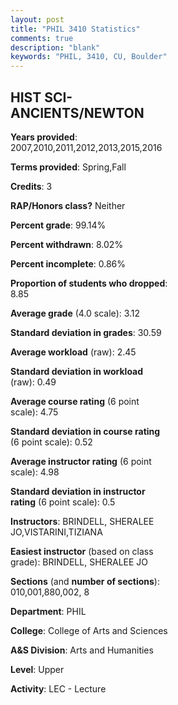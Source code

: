 ```yaml
---
layout: post
title: "PHIL 3410 Statistics"
comments: true
description: "blank"
keywords: "PHIL, 3410, CU, Boulder"
--- 
```

<head>
<script src="https://ajax.googleapis.com/ajax/libs/jquery/2.1.3/jquery.min.js"></script>
<script src="https://dl.dropboxusercontent.com/s/pc42nxpaw1ea4o9/highcharts.js?dl=0"></script>
<!-- <script src="../assets/js/highcharts.js"></script> -->
<style type="text/css">@font-face {
	font-family: "Bebas Neue";
	src: url(https://www.filehosting.org/file/details/544349/BebasNeue%20Regular.otf) format("opentype");
	}
	h1.Bebas { 
		font-family: "Bebas Neue", Verdana, Tahoma;
	}
</style>
</head>
<body>
	<div id="container" style="float: right; width: 45%; height: 88%; margin-left: 2.5%; margin-right: 2.5%;"></div>
	<script language="JavaScript">
		$(document).ready(function() {
		var chart = {type: 'column'};
		var title = {text: 'Grade Distribution'};
		var xAxis = {categories: ['A','B','C','D','F'],crosshair: true};
		var yAxis = {min: 0,title: {text: 'Percentage'}};
		var tooltip = {headerFormat: '<center><b><span style="font-size:20px">{point.key}</span></b></center>',
		               pointFormat: '<td style="padding:0"><b>{point.y:.1f}%</b></td>',
		               footerFormat: '</table>',shared: true,useHTML: true};
		var plotOptions = {column: {pointPadding: 0.0,borderWidth: 0}};  
		var credits = {enabled: false};var series= [{name: 'Percent',data: [37.75,44.61,13.24,2.45,1.96,]}];
		var json = {};
		json.chart = chart;
		json.title = title;
		json.tooltip = tooltip;
		json.xAxis = xAxis;
		json.yAxis = yAxis;  
		json.series = series;
		json.plotOptions = plotOptions;  
		json.credits = credits;
		$('#container').highcharts(json);
	});
	</script>
</body>
			   
## HIST SCI-ANCIENTS/NEWTON

**Years provided**: 2007,2010,2011,2012,2013,2015,2016

**Terms provided**: Spring,Fall

**Credits**: 3

**RAP/Honors class?** Neither

**Percent grade**: 99.14%

**Percent withdrawn**: 8.02%

**Percent incomplete**: 0.86%

**Proportion of students who dropped**: 8.85

**Average grade** (4.0 scale): 3.12

**Standard deviation in grades**: 30.59

**Average workload** (raw): 2.45

**Standard deviation in workload** (raw): 0.49

**Average course rating** (6 point scale): 4.75

**Standard deviation in course rating** (6 point scale): 0.52

**Average instructor rating** (6 point scale): 4.98

**Standard deviation in instructor rating** (6 point scale): 0.5

**Instructors**: BRINDELL, SHERALEE JO,VISTARINI,TIZIANA

**Easiest instructor** (based on class grade): BRINDELL, SHERALEE JO

**Sections** (and **number of sections**): 010,001,880,002, 8

**Department**: PHIL

**College**: College of Arts and Sciences

**A&S Division**: Arts and Humanities

**Level**: Upper

**Activity**: LEC - Lecture